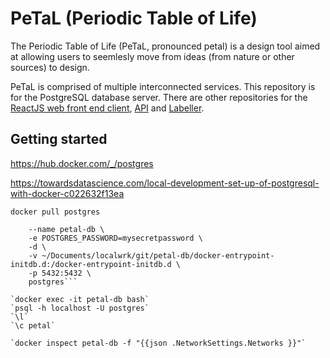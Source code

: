 # PeTaL (Periodic Table of Life)

The Periodic Table of Life (PeTaL, pronounced petal) is a design tool aimed at allowing users to seemlesly move from ideas (from nature or other sources) to design.

PeTaL is comprised of multiple interconnected services. This repository is for the PostgreSQL database server. There are other repositories for the [ReactJS web front end client](https://github.com/nasa/PeTaL), [API](https://github.com/nasa/petal-api) and [Labeller](https://github.com/nasa/petal-labeller).

## Getting started

https://hub.docker.com/_/postgres

https://towardsdatascience.com/local-development-set-up-of-postgresql-with-docker-c022632f13ea

`docker pull postgres`
```docker run -d \
    --name petal-db \
    -e POSTGRES_PASSWORD=mysecretpassword \
    -d \
    -v ~/Documents/localwrk/git/petal-db/docker-entrypoint-initdb.d:/docker-entrypoint-initdb.d \
    -p 5432:5432 \
    postgres```

`docker exec -it petal-db bash`
`psql -h localhost -U postgres`
`\l`
`\c petal`

`docker inspect petal-db -f "{{json .NetworkSettings.Networks }}"`